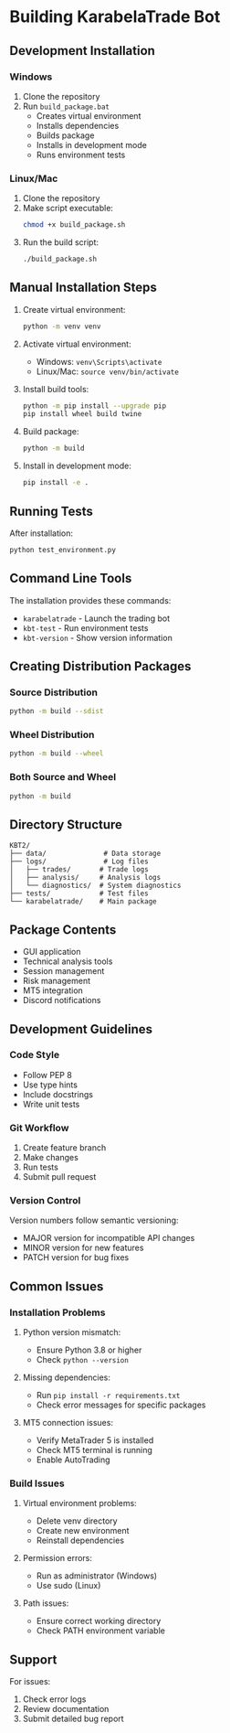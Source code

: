 # Building KarabelaTrade Bot

## Development Installation

### Windows
1. Clone the repository
2. Run `build_package.bat`
   - Creates virtual environment
   - Installs dependencies
   - Builds package
   - Installs in development mode
   - Runs environment tests

### Linux/Mac
1. Clone the repository
2. Make script executable:
   ```bash
   chmod +x build_package.sh
   ```
3. Run the build script:
   ```bash
   ./build_package.sh
   ```

## Manual Installation Steps

1. Create virtual environment:
   ```bash
   python -m venv venv
   ```

2. Activate virtual environment:
   - Windows: `venv\Scripts\activate`
   - Linux/Mac: `source venv/bin/activate`

3. Install build tools:
   ```bash
   python -m pip install --upgrade pip
   pip install wheel build twine
   ```

4. Build package:
   ```bash
   python -m build
   ```

5. Install in development mode:
   ```bash
   pip install -e .
   ```

## Running Tests
After installation:
```bash
python test_environment.py
```

## Command Line Tools
The installation provides these commands:
- `karabelatrade` - Launch the trading bot
- `kbt-test` - Run environment tests
- `kbt-version` - Show version information

## Creating Distribution Packages

### Source Distribution
```bash
python -m build --sdist
```

### Wheel Distribution
```bash
python -m build --wheel
```

### Both Source and Wheel
```bash
python -m build
```

## Directory Structure
```
KBT2/
├── data/              # Data storage
├── logs/              # Log files
│   ├── trades/       # Trade logs
│   ├── analysis/     # Analysis logs
│   └── diagnostics/  # System diagnostics
├── tests/            # Test files
└── karabelatrade/    # Main package
```

## Package Contents
- GUI application
- Technical analysis tools
- Session management
- Risk management
- MT5 integration
- Discord notifications

## Development Guidelines

### Code Style
- Follow PEP 8
- Use type hints
- Include docstrings
- Write unit tests

### Git Workflow
1. Create feature branch
2. Make changes
3. Run tests
4. Submit pull request

### Version Control
Version numbers follow semantic versioning:
- MAJOR version for incompatible API changes
- MINOR version for new features
- PATCH version for bug fixes

## Common Issues

### Installation Problems
1. Python version mismatch:
   - Ensure Python 3.8 or higher
   - Check `python --version`

2. Missing dependencies:
   - Run `pip install -r requirements.txt`
   - Check error messages for specific packages

3. MT5 connection issues:
   - Verify MetaTrader 5 is installed
   - Check MT5 terminal is running
   - Enable AutoTrading

### Build Issues
1. Virtual environment problems:
   - Delete venv directory
   - Create new environment
   - Reinstall dependencies

2. Permission errors:
   - Run as administrator (Windows)
   - Use sudo (Linux)

3. Path issues:
   - Ensure correct working directory
   - Check PATH environment variable

## Support
For issues:
1. Check error logs
2. Review documentation
3. Submit detailed bug report
